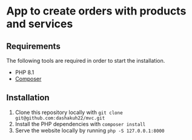 # App to create orders with products and services

## Requirements

The following tools are required in order to start the installation.

- PHP 8.1
- [Composer](https://getcomposer.org/download/)

## Installation

1. Clone this repository locally with `git clone git@github.com:dashakuh22/mvc.git`
2. Install the PHP dependencies with `composer install`
3. Serve the website locally by running `php -S 127.0.0.1:8000`